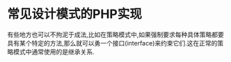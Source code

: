 # 常见设计模式的PHP实现

有些地方也可以不拘泥于成法,比如在策略模式中,如果强制要求每种具体策略都要具有某个特定的方法,那么就可以勇一个接口(interface)来约束它们.这在正常的策略模式中通常使用的是继承关系.